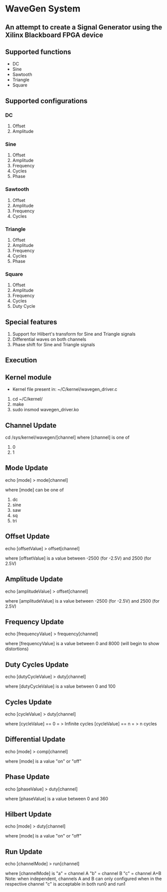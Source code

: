 # WaveGen System

## An attempt to create a Signal Generator using the Xilinx Blackboard FPGA device

## Supported functions
* DC
* Sine
* Sawtooth
* Triangle
* Square

## Supported configurations
### DC
1. Offset
2. Amplitude

### Sine
1. Offset
2. Amplitude
3. Frequency
4. Cycles
5. Phase

### Sawtooth
1. Offset
2. Amplitude
3. Frequency
4. Cycles

### Triangle
1. Offset
2. Amplitude
3. Frequency
4. Cycles
5. Phase

### Square
1. Offset
2. Amplitude
3. Frequency
4. Cycles
5. Duty Cycle


## Special features
1. Support for Hilbert's transform for Sine and Triangle signals
2. Differential waves on both channels
3. Phase shift for Sine and Triangle signals


## Execution
## Kernel module
* Kernel file present in:
    ~/C/kernel/wavegen_driver.c

1. cd ~/C/kernel/
2. make
3. sudo insmod wavegen_driver.ko


## Channel Update
cd /sys/kernel/wavegen/[channel]
 where [channel] is one of
 1. 0
 2. 1

## Mode Update
 echo [mode] > mode[channel]

 where [mode] can be one of
 1. dc
 2. sine
 3. saw
 4. sq
 5. tri

## Offset Update
 echo [offsetValue] > offset[channel]

 where [offsetValue] is a value between -2500 (for -2.5V) and 2500 (for 2.5V)


## Amplitude Update
 echo [amplitudeValue] > offset[channel]

 where [amplitudeValue] is a value between -2500 (for -2.5V) and 2500 (for 2.5V)


## Frequency Update
 echo [frequencyValue] > frequency[channel]

 where [frequencyValue] is a value between 0  and 8000 (will begin to show distortions)


## Duty Cycles Update
 echo [dutyCycleValue] > duty[channel]

 where [dutyCycleValue] is a value between 0 and 100


## Cycles Update
 echo [cycleValue] > duty[channel]

 where [cycleValue] == 0 = > Infinite cycles
       [cycleValue] == n = > n cycles


## Differential Update
 echo [mode] > comp[channel]

 where [mode] is a value "on" or "off"


## Phase Update
 echo [phaseValue] > duty[channel]

 where [phaseValue] is a value between 0 and 360


## Hilbert Update
 echo [mode] > duty[channel]

 where [mode] is a value "on" or "off"



## Run Update
 echo [channelMode] > run[channel]

 where [channelMode] is "a" = channel A
                        "b" = channel B
                        "c" = channel A+B
 Note: when independent, channels A and B can only configured when in the respective channel
            "c" is acceptable in both run0 and run1
